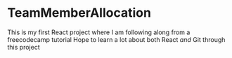 # TeamMemberAllocation
This is my first React project where I am following along from a freecodecamp tutorial
Hope to learn a lot about both React _and_ Git through this project
